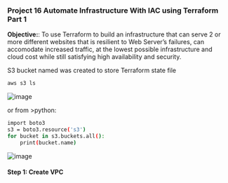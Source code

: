 ### Project 16 Automate Infrastructure With IAC using Terraform Part 1

**Objective:**: To use Terraform to build an infrastructure that can serve 2 or more different websites that is resilient to Web Server’s failures, can accomodate increased traffic, at the lowest possible infrastructure and cloud cost while still satisfying high availability and security.

S3 bucket named was created to store Terraform state file

```bash
aws s3 ls
````
![image](https://user-images.githubusercontent.com/87030990/172015771-f2b1ab67-6f01-4fef-9078-66c02e03b472.png)

or from >python:
````bash
import boto3
s3 = boto3.resource('s3')
for bucket in s3.buckets.all():
    print(bucket.name)
````
![image](https://user-images.githubusercontent.com/87030990/172017017-883ae25c-d4ca-4586-8e5f-7d5126793327.png)

#### Step 1: Create VPC
